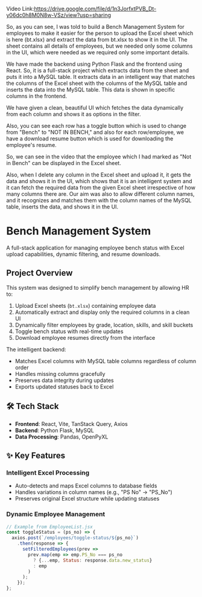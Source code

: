 Video Link:https://drive.google.com/file/d/1n3JorfxtPVB_Dt-y06dc0h8M0N8w-VSz/view?usp=sharing


So, as you can see, I was told to build a Bench Management System for employees to make it easier for the person to upload the Excel sheet which is here (bt.xlsx) and extract the data from bt.xlsx to show it in the UI. The sheet contains all details of employees, but we needed only some columns in the UI, which were needed as we required only some important details.

We have made the backend using Python Flask and the frontend using React. So, it is a full-stack project which extracts data from the sheet and puts it into a MySQL table. It extracts data in an intelligent way that matches the columns of the Excel sheet with the columns of the MySQL table and inserts the data into the MySQL table. This data is shown in specific columns in the frontend.

We have given a clean, beautiful UI which fetches the data dynamically from each column and shows it as options in the filter.

Also, you can see each row has a toggle button which is used to change from "Bench" to "NOT IN BENCH," and also for each row/employee, we have a download resume button which is used for downloading the employee's resume.

So, we can see in the video that the employee which I had marked as "Not in Bench" can be displayed in the Excel sheet.

Also, when I delete any column in the Excel sheet and upload it, it gets the data and shows it in the UI, which shows that it is an intelligent system and it can fetch the required data from the given Excel sheet irrespective of how many columns there are. Our aim was also to allow different column names, and it recognizes and matches them with the column names of the MySQL table, inserts the data, and shows it in the UI.

# Bench Management System

A full-stack application for managing employee bench status with Excel upload capabilities, dynamic filtering, and resume downloads.

##  Project Overview

This system was designed to simplify bench management by allowing HR to:
1. Upload Excel sheets (`bt.xlsx`) containing employee data
2. Automatically extract and display only the required columns in a clean UI
3. Dynamically filter employees by grade, location, skills, and skill buckets
4. Toggle bench status with real-time updates
5. Download employee resumes directly from the interface

The intelligent backend:
- Matches Excel columns with MySQL table columns regardless of column order
- Handles missing columns gracefully
- Preserves data integrity during updates
- Exports updated statuses back to Excel

## 🛠️ Tech Stack
- **Frontend**: React, Vite, TanStack Query, Axios
- **Backend**: Python Flask, MySQL
- **Data Processing**: Pandas, OpenPyXL

## ✨ Key Features

### Intelligent Excel Processing
- Auto-detects and maps Excel columns to database fields
- Handles variations in column names (e.g., "PS No" → "PS_No")
- Preserves original Excel structure while updating statuses

### Dynamic Employee Management
```jsx
// Example from EmployeeList.jsx
const toggleStatus = (ps_no) => {
  axios.post(`/employees/toggle-status/${ps_no}`)
    .then(response => {
      setFilteredEmployees(prev => 
        prev.map(emp => emp.PS_No === ps_no 
          ? {...emp, Status: response.data.new_status} 
          : emp
        )
      );
    });
};
